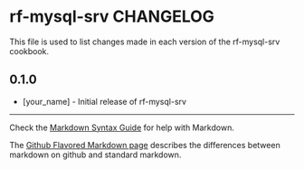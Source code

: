 rf-mysql-srv CHANGELOG
======================

This file is used to list changes made in each version of the rf-mysql-srv cookbook.

0.1.0
-----
- [your_name] - Initial release of rf-mysql-srv

- - -
Check the [Markdown Syntax Guide](http://daringfireball.net/projects/markdown/syntax) for help with Markdown.

The [Github Flavored Markdown page](http://github.github.com/github-flavored-markdown/) describes the differences between markdown on github and standard markdown.
